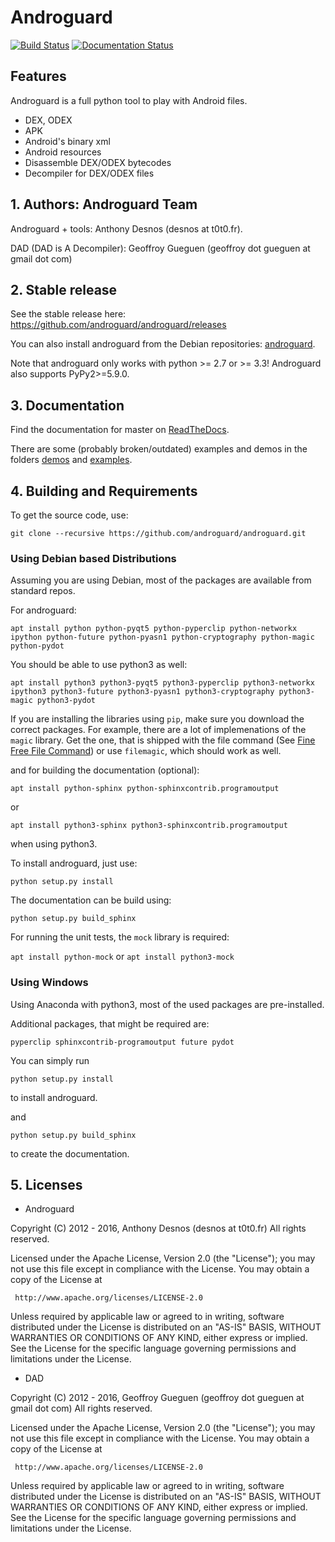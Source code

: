 # Androguard

[![Build Status](https://travis-ci.org/androguard/androguard.svg?branch=master)](https://travis-ci.org/androguard/androguard)
[![Documentation Status](https://readthedocs.org/projects/androguard/badge/?version=latest)](http://androguard.readthedocs.io/en/latest/?badge=latest)

## Features

Androguard is a full python tool to play with Android files.

* DEX, ODEX
* APK
* Android's binary xml
* Android resources
* Disassemble DEX/ODEX bytecodes
* Decompiler for DEX/ODEX files

## 1. Authors: Androguard Team

Androguard + tools: Anthony Desnos (desnos at t0t0.fr).

DAD (DAD is A Decompiler): Geoffroy Gueguen (geoffroy dot gueguen at gmail dot com)

## 2. Stable release

See the stable release here:
https://github.com/androguard/androguard/releases

You can also install androguard from the Debian repositories: [androguard](http://packages.debian.org/androguard).

Note that androguard only works with python >= 2.7 or >= 3.3!
Androguard also supports PyPy2>=5.9.0.

## 3. Documentation

Find the documentation for master on [ReadTheDocs](http://androguard.readthedocs.io/en/latest/).

There are some (probably broken/outdated) examples and demos in the folders [demos](https://github.com/androguard/androguard/tree/master/demos) and [examples](https://github.com/androguard/androguard/tree/master/examples).

## 4. Building and Requirements

To get the source code, use:

```
git clone --recursive https://github.com/androguard/androguard.git
```

### Using Debian based Distributions
Assuming you are using Debian, most of the packages are available from standard repos.

For androguard:

`apt install python python-pyqt5 python-pyperclip python-networkx ipython python-future python-pyasn1 python-cryptography python-magic python-pydot`

You should be able to use python3 as well:

`apt install python3 python3-pyqt5 python3-pyperclip python3-networkx ipython3 python3-future python3-pyasn1 python3-cryptography python3-magic python3-pydot`

If you are installing the libraries using `pip`, make sure you download the correct packages. For example, there are a lot of implemenations of the `magic` library. Get the one, that is shipped with the file command (See [Fine Free File Command](http://www.darwinsys.com/file/)) or use `filemagic`, which should work as well.

and for building the documentation (optional):

`apt install python-sphinx python-sphinxcontrib.programoutput`

or

`apt install python3-sphinx python3-sphinxcontrib.programoutput`

when using python3.

To install androguard, just use:

`python setup.py install`

The documentation can be build using:

`python setup.py build_sphinx`

For running the unit tests, the `mock` library is required:

`apt install python-mock` or `apt install python3-mock`


### Using Windows

Using Anaconda with python3, most of the used packages are pre-installed.

Additional packages, that might be required are:

`pyperclip sphinxcontrib-programoutput future pydot`

You can simply run

`python setup.py install`

to install androguard.

and

`python setup.py build_sphinx`

to create the documentation.


## 5. Licenses

* Androguard

Copyright (C) 2012 - 2016, Anthony Desnos (desnos at t0t0.fr)
All rights reserved.

Licensed under the Apache License, Version 2.0 (the "License");
you may not use this file except in compliance with the License.
You may obtain a copy of the License at

     http://www.apache.org/licenses/LICENSE-2.0

Unless required by applicable law or agreed to in writing, software
distributed under the License is distributed on an "AS-IS" BASIS,
WITHOUT WARRANTIES OR CONDITIONS OF ANY KIND, either express or implied.
See the License for the specific language governing permissions and
limitations under the License.

* DAD

Copyright (C) 2012 - 2016, Geoffroy Gueguen (geoffroy dot gueguen at gmail dot com)
All rights reserved.

Licensed under the Apache License, Version 2.0 (the "License");
you may not use this file except in compliance with the License.
You may obtain a copy of the License at

     http://www.apache.org/licenses/LICENSE-2.0

Unless required by applicable law or agreed to in writing, software
distributed under the License is distributed on an "AS-IS" BASIS,
WITHOUT WARRANTIES OR CONDITIONS OF ANY KIND, either express or implied.
See the License for the specific language governing permissions and
limitations under the License.
